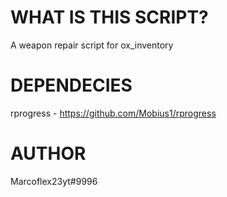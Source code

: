 # WHAT IS THIS SCRIPT?
A weapon repair script for ox_inventory

# DEPENDECIES
rprogress - https://github.com/Mobius1/rprogress

# AUTHOR
Marcoflex23yt#9996
